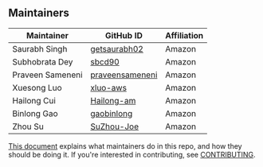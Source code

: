 ## Maintainers
| Maintainer             | GitHub ID                                                | Affiliation |
|------------------------|----------------------------------------------------------| ----------- |
| Saurabh Singh          | [getsaurabh02](https://github.com/getsaurabh02)          | Amazon |
| Subhobrata Dey         | [sbcd90](https://github.com/sbcd90)                      | Amazon |
| Praveen Sameneni       | [praveensameneni](https://github.com/praveensameneni)    | Amazon |
| Xuesong Luo            | [xluo-aws](https://github.com/xluo-aws)       | Amazon      |
| Hailong Cui            | [Hailong-am](https://github.com/Hailong-am)   | Amazon      |
| Binlong Gao            | [gaobinlong](https://github.com/gaobinlong)   | Amazon      |
| Zhou Su                | [SuZhou-Joe](https://github.com/SuZhou-Joe)   | Amazon      |



[This document](https://github.com/opensearch-project/.github/blob/main/MAINTAINERS.md) explains what maintainers do in this repo, and how they should be doing it. If you're interested in contributing, see [CONTRIBUTING](CONTRIBUTING.md).

